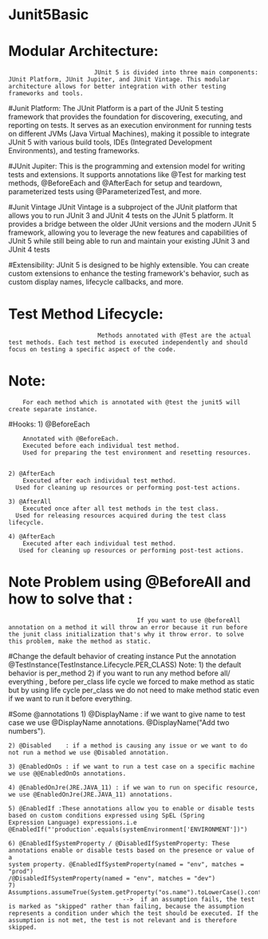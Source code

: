 # Junit5Basic

# Modular Architecture: 
							JUnit 5 is divided into three main components: JUnit Platform, JUnit Jupiter, and JUnit Vintage. This modular architecture allows for better integration with other testing frameworks and tools.

#Junit Platform:
					The JUnit Platform is a part of the JUnit 5 testing framework that provides the foundation for discovering, executing, and reporting on tests. It serves as an execution environment for running tests on different JVMs (Java Virtual Machines), making it possible to integrate JUnit 5 with various build tools, IDEs (Integrated Development Environments), and testing frameworks.
							
#JUnit Jupiter: 
				This is the programming and extension model for writing tests and extensions. It supports annotations like @Test for marking test methods, @BeforeEach and @AfterEach for setup and teardown, parameterized tests using @ParameterizedTest, and more.
				
#Junit Vintage
				JUnit Vintage is a subproject of the JUnit platform that allows you to run JUnit 3 and JUnit 4 tests on the JUnit 5 platform. It provides a bridge between the older JUnit versions and the modern JUnit 5 framework, allowing you to leverage the new features and capabilities of JUnit 5 while still being able to run and maintain your existing JUnit 3 and JUnit 4 tests

#Extensibility: 
				JUnit 5 is designed to be highly extensible. You can create custom extensions to enhance the testing framework's behavior, such as custom display names, lifecycle callbacks, and more.



# Test Method Lifecycle:
							 Methods annotated with @Test are the actual test methods. Each test method is executed independently and should focus on testing a specific aspect of the code.

# Note:
		For each method which is annotated with @test the junit5 will create separate instance. 
		
#Hooks:
	1)	@BeforeEach 
		
		Annotated with @BeforeEach.
		Executed before each individual test method.
		Used for preparing the test environment and resetting resources.
	
	  
    2) @AfterEach
    	Executed after each individual test method.
      Used for cleaning up resources or performing post-test actions.
      
    3) @AfterAll
    	Executed once after all test methods in the test class.
      Used for releasing resources acquired during the test class lifecycle.
     
    4) @AfterEach
    	Executed after each individual test method.
       Used for cleaning up resources or performing post-test actions.
    	
      
# Note Problem using @BeforeAll and how to solve that :
										If you want to use @beforeAll annotation on a method it will throw an error because it run before the junit class initialization that's why it throw error. to solve this problem, make the method as static.
										
#Change the default behavior of creating instance
			Put the annotation @TestInstance(TestInstance.Lifecycle.PER_CLASS) 
		Note: 1) the default behavior is per_method 
				2) if you want to run any method before all/ everything , before per_class life cycle we forced to make method as static but by using life cycle per_class we do not need to make method static even if we want to run it before everything.
				
#Some @annotations 
	1) @DisplayName : if we want to give name to test case we use @DisplayName annotations. @DisplayName("Add two numbers").
	
	2) @Disabled    : if a method is causing any issue or we want to do not run a method we use @Disabled annotation. 
	
	3) @EnabledOnOs : if we want to run a test case on a specific machine we use @@EnabledOnOs annotations.
	
	4) @EnabledOnJre(JRE.JAVA_11) : if we wan to run on specific resource, we use @EnabledOnJre(JRE.JAVA_11) annotations.
	
	5) @EnabledIf :These annotations allow you to enable or disable tests based on custom conditions expressed using SpEL (Spring 					    				     Expression Language) expressions.i.e @EnabledIf("'production'.equals(systemEnvironment['ENVIRONMENT'])")
	
	6) @EnabledIfSystemProperty / @DisabledIfSystemProperty: These annotations enable or disable tests based on the presence or value of a 																		  													                  system property. @EnabledIfSystemProperty(named = "env", matches = "prod") 								     																			/@DisabledIfSystemProperty(named = "env", matches = "dev")
	7) Assumptions.assumeTrue(System.getProperty("os.name").toLowerCase().contains("mac"))
									-->  if an assumption fails, the test is marked as "skipped" rather than failing, because the assumption 	 represents a condition under which the test should be executed. If the assumption is not met, the test is not relevant and is therefore skipped.
		
		
										